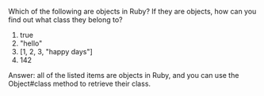 Which of the following are objects in Ruby? If they are objects, how can you find out what class they belong to?

1. true
2. "hello"
3. [1, 2, 3, "happy days"]
4. 142

Answer: all of the listed items are objects in Ruby, and you can use the Object#class method to retrieve their class.
